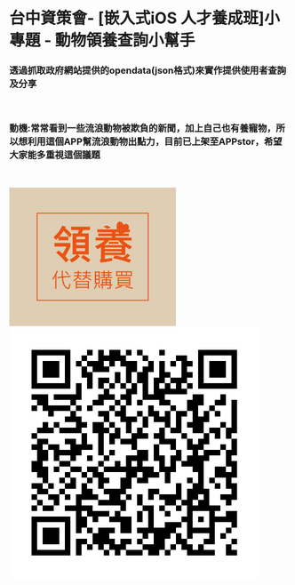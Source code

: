 <h1>台中資策會- [嵌入式iOS 人才養成班]小專題 - 動物領養查詢小幫手</h1>
<h3>透過抓取政府網站提供的opendata(json格式)來實作提供使用者查詢及分享</h3>
<br />
<h3>動機:常常看到一些流浪動物被欺負的新聞，加上自己也有養寵物，所以想利用這個APP幫流浪動物出點力，目前已上架至APPstor，希望大家能多重視這個議題</h3>
<br />

<img src ="https://github.com/BorteauX/MaoAdopt/blob/master/logo.jpg?raw=true" width="300px"></img>
![image](https://raw.githubusercontent.com/BorteauX/MaoAdopt/master/qrcode.jpg)
